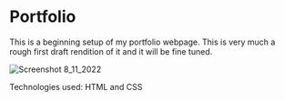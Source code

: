 # Portfolio

This is a beginning setup of my portfolio webpage. This is very much a rough first draft rendition of it and  it will be fine tuned.

![Screenshot 8_11_2022](https://user-images.githubusercontent.com/107378358/184286541-bc62c3a7-a2bd-473e-993e-d1a4b3dd266b.jpeg)

Technologies used: HTML and CSS
